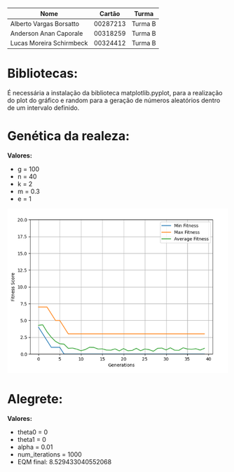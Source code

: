 Nome | Cartão | Turma
---|:---:|:---:
Alberto Vargas Borsatto | 00287213 | Turma B
Anderson Anan Caporale | 00318259 | Turma B
Lucas Moreira Schirmbeck | 00324412 | Turma B

# Bibliotecas:
É necessária a instalação da biblioteca matplotlib.pyplot, para a realização do plot do gráfico e random para a geração de números aleatórios dentro de um intervalo definido.



# Genética da realeza:

**Valores:**

- g = 100
- n = 40
- k = 2
- m = 0.3
- e = 1

![gráfico](gr%C3%A1fico.png)

# Alegrete:

**Valores:**

- theta0 = 0
- theta1 = 0
- alpha = 0.01
- num_iterations = 1000
- EQM final: 8.529433040552068

